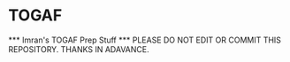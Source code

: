 # TOGAF
*** Imran's TOGAF Prep Stuff
*** PLEASE DO NOT EDIT OR COMMIT THIS REPOSITORY. THANKS IN ADAVANCE.


